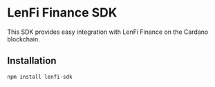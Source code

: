 # LenFi Finance SDK

This SDK provides easy integration with LenFi Finance on the Cardano blockchain.

## Installation

```bash
npm install lenfi-sdk
```
